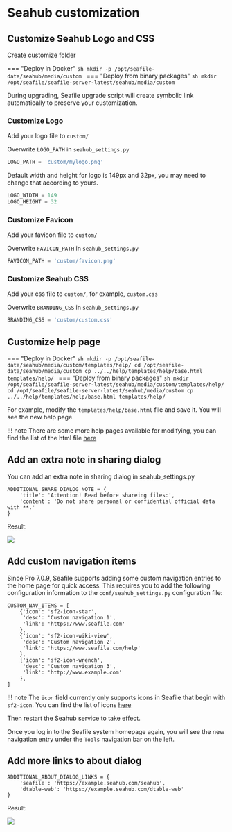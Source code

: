 # Seahub customization

## Customize Seahub Logo and CSS

Create customize folder

=== "Deploy in Docker"
    ```sh
    mkdir -p /opt/seafile-data/seahub/media/custom
    ```
=== "Deploy from binary packages"
    ```sh
    mkdir /opt/seafile/seafile-server-latest/seahub/media/custom
    ```

During upgrading, Seafile upgrade script will create symbolic link automatically to preserve your customization.

### Customize Logo

Add your logo file to `custom/`

Overwrite `LOGO_PATH` in `seahub_settings.py`

```py
LOGO_PATH = 'custom/mylogo.png'
```

Default width and height for logo is 149px and 32px, you may need to change that according to yours.

```python
LOGO_WIDTH = 149
LOGO_HEIGHT = 32
```

### Customize Favicon

Add your favicon file to `custom/`

Overwrite `FAVICON_PATH` in `seahub_settings.py`

```py
FAVICON_PATH = 'custom/favicon.png'
```

### Customize Seahub CSS

Add your css file to `custom/`, for example, `custom.css`

Overwrite `BRANDING_CSS` in `seahub_settings.py`

```py
BRANDING_CSS = 'custom/custom.css'
```

## Customize help page

=== "Deploy in Docker"
    ```sh
    mkdir -p /opt/seafile-data/seahub/media/custom/templates/help/
    cd /opt/seafile-data/seahub/media/custom
    cp ../../help/templates/help/base.html templates/help/
    ```
=== "Deploy from binary packages"
    ```sh
    mkdir /opt/seafile/seafile-server-latest/seahub/media/custom/templates/help/
    cd /opt/seafile/seafile-server-latest/seahub/media/custom
    cp ../../help/templates/help/base.html templates/help/
    ```

For example, modify the `templates/help/base.html` file and save it. You will see the new help page.

!!! note
    There are some more help pages available for modifying, you can find the list of the html file [here](https://github.com/haiwen/seahub/tree/master/seahub/help/templates/help)


## Add an extra note in sharing dialog

You can add an extra note in sharing dialog in seahub_settings.py

```
ADDITIONAL_SHARE_DIALOG_NOTE = {
    'title': 'Attention! Read before shareing files:',
    'content': 'Do not share personal or confidential official data with **.'
}
```

Result:

![](../images/additional-share-dialog-note.png)

## Add custom navigation items

Since Pro 7.0.9, Seafile supports adding some custom navigation entries to the home page for quick access. This requires you to add the following configuration information to the `conf/seahub_settings.py` configuration file:

```
CUSTOM_NAV_ITEMS = [
    {'icon': 'sf2-icon-star',
     'desc': 'Custom navigation 1',
     'link': 'https://www.seafile.com'
    },
    {'icon': 'sf2-icon-wiki-view',
     'desc': 'Custom navigation 2',
     'link': 'https://www.seafile.com/help'
    },
    {'icon': 'sf2-icon-wrench',
     'desc': 'Custom navigation 3',
     'link': 'http://www.example.com'
    },
]
```

!!! note
    The `icon` field currently only supports icons in Seafile that begin with `sf2-icon`. You can find the list of icons [here](https://github.com/haiwen/seahub/blob/master/media/css/seahub.css)

Then restart the Seahub service to take effect.

Once you log in to the Seafile system homepage again, you will see the new navigation entry under the `Tools` navigation bar on the left.


## Add more links to about dialog

```
ADDITIONAL_ABOUT_DIALOG_LINKS = {
    'seafile': 'https://example.seahub.com/seahub',
    'dtable-web': 'https://example.seahub.com/dtable-web'
}
```

Result:

![](../images/additional-about-dialog-links.png)
